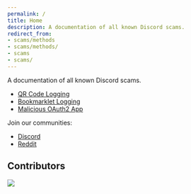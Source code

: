 ```yaml
---
permalink: /
title: Home
description: A documentation of all known Discord scams.
redirect_from:
- scams/methods
- scams/methods/
- scams
- scams/
---
```

A documentation of all known Discord scams.

* [QR Code Logging](./scams/qr-code-logging)
* [Bookmarklet Logging](./scams/bookmarklet-logging)
* [Malicious OAuth2 App](./scams/malicious-oauth2-app)

Join our communities:
* [Discord](https://dsc.gg/dsp-project)
* [Reddit](https://reddit.com/r/theDSPproject)

## Contributors
<img src="https://contrib.rocks/image?repo=Discord-AntiScam/scam-docs">
